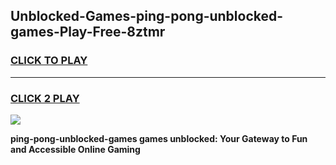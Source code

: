 
## Unblocked-Games-ping-pong-unblocked-games-Play-Free-8ztmr
<h3>
<a href="https://premium76.site?title=ping-pong-unblocked-games&ref=10A">CLICK TO PLAY</a></h3>
<hr>

<h3>
<a href="https://premium76.site?title=ping-pong-unblocked-games&ref=10A">CLICK 2 PLAY</a>
  
</h3>

<a href="https://premium76.site?title=ping-pong-unblocked-games&ref=10A"><img src="https://clearcache.store/games.png"></a>


**ping-pong-unblocked-games games unblocked: Your Gateway to Fun and Accessible Online Gaming**

